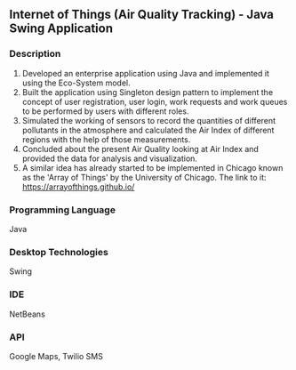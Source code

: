 ## Internet of Things (Air Quality Tracking) - Java Swing Application

### Description
1. Developed an enterprise application using Java and implemented it using the Eco-System model.
2. Built the application using Singleton design pattern to implement the concept of user registration, user login, work requests and work queues to be performed by users with different roles. 
3. Simulated the working of sensors to record the quantities of different pollutants in the atmosphere and calculated the Air Index of different regions with the help of those measurements. 
4. Concluded about the present Air Quality looking at Air Index and provided the data for analysis and visualization.
5. A similar idea has already started to be implemented in Chicago known as the 'Array of Things' by the University of Chicago. The link to it: https://arrayofthings.github.io/

### Programming Language
Java

### Desktop Technologies
Swing

### IDE
NetBeans

### API
Google Maps, Twilio SMS

